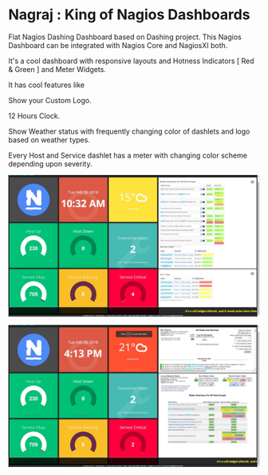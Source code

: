 # Nagraj : King of Nagios Dashboards
Flat Nagios Dashing Dashboard based on Dashing project.
This Nagios Dashboard can be integrated with Nagios Core and NagiosXI both.

It's a cool dashboard with responsive layouts and Hotness Indicators [ Red & Green ]  and Meter Widgets.

It has cool features like

Show your Custom Logo.

12 Hours Clock.

Show Weather status with frequently changing color of dashlets and logo based on weather types.

Every Host and Service dashlet has a meter with changing color scheme depending upon severity.

![Nagraj with NagiosXI](https://github.com/Jackuna/Nagraj/blob/master/NagRaj.jpg)

![Nagraj with Nagios Core ](https://github.com/Jackuna/Nagraj/blob/master/NagRaj_with_NagiosCore.jpg)


